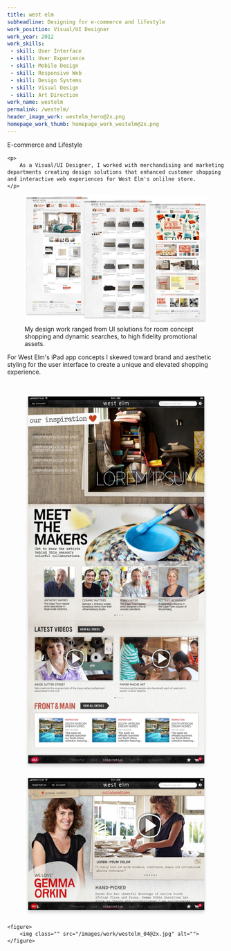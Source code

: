 ```yaml
---
title: west elm
subheadline: Designing for e-commerce and lifestyle
work_position: Visual/UI Designer
work_year: 2012
work_skills:
 - skill: User Interface
 - skill: User Experience
 - skill: Mobile Design
 - skill: Responsive Web
 - skill: Design Systems
 - skill: Visual Design
 - skill: Art Direction
work_name: westelm
permalink: /westelm/
header_image_work: westelm_hero@2x.png
homepage_work_thumb: homepage_work_westelm@2x.png
---
```


<div class="small-12 medium-7 cell">
	<p class="subhead" style="">
		E-commerce and Lifestyle
	</p>

	<p>
		As a Visual/UI Designer, I worked with merchandising and marketing departments creating design solutions that enhanced customer shopping and interactive web experiences for West Elm's onlilne store.
	</p>
</div>

<div class="small-12 medium-11 cell">
	<figure>
		<img class="" src="/images/work/westelm_01@2x.png" alt="">
		<figcaption>My design work ranged from UI solutions for room concept shopping and dynamic searches, to high fidelity promotional assets.</figcaption>
	</figure>
</div>

<div class="small-12 medium-7 cell">
	<p>
		For West Elm's iPad app concepts I skewed toward brand and aesthetic styling for the user interface to create a unique and elevated shopping experience.
	</p><br>
</div>

<div class="small-12 medium-6 cell">
	<figure>
		<img class="" src="/images/work/westelm_02@2x.jpg" alt="">
	</figure>
</div>

<div class="small-12 medium-6 cell">
	<figure>
		<img class="" src="/images/work/westelm_03@2x.jpg" alt="">
	</figure>

	<figure>
		<img class="" src="/images/work/westelm_04@2x.jpg" alt="">
	</figure>
</div>



